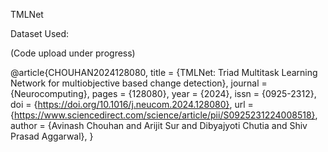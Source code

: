 TMLNet  

Dataset Used:


(Code upload under progress)


@article{CHOUHAN2024128080,
title = {TMLNet: Triad Multitask Learning Network for multiobjective based change detection},
journal = {Neurocomputing},
pages = {128080},
year = {2024},
issn = {0925-2312},
doi = {https://doi.org/10.1016/j.neucom.2024.128080},
url = {https://www.sciencedirect.com/science/article/pii/S0925231224008518},
author = {Avinash Chouhan and Arijit Sur and Dibyajyoti Chutia and Shiv Prasad Aggarwal},
}
